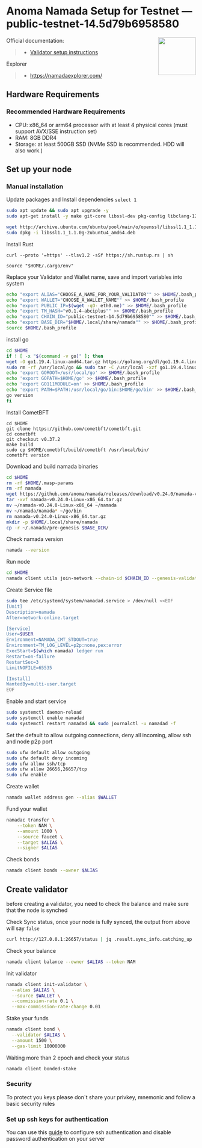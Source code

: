 <div>
<h1 align="left" style="display: flex;"> Anoma Namada Setup for Testnet — public-testnet-14.5d79b6958580</h1>
<img src="https://avatars.githubusercontent.com/u/87261362?s=200&v=4"  style="float: right;" width="100" height="100"></img>
</div>

Official documentation:
>- [Validator setup instructions](https://docs.namada.net/testnets/environment-setup.html)

Explorer
>- https://namadaexplorer.com/

## Hardware Requirements
### Recommended Hardware Requirements 
 - CPU: x86_64 or arm64 processor with at least 4 physical cores (must support AVX/SSE instruction set)
 - RAM: 8GB DDR4
 - Storage: at least 500GB SSD (NVMe SSD is recommended. HDD will also work.)

## Set up your node
### Manual installation

Update packages and Install dependencies `select 1`

~~~bash
sudo apt update && sudo apt upgrade -y
sudo apt-get install -y make git-core libssl-dev pkg-config libclang-12-dev build-essential protobuf-compiler
~~~
~~~bash
wget http://archive.ubuntu.com/ubuntu/pool/main/o/openssl/libssl1.1_1.1.0g-2ubuntu4_amd64.deb
sudo dpkg -i libssl1.1_1.1.0g-2ubuntu4_amd64.deb
~~~

Install Rust
~~~
curl --proto '=https' --tlsv1.2 -sSf https://sh.rustup.rs | sh
~~~
~~~
source "$HOME/.cargo/env"
~~~

Replace your Validator and Wallet name, save and import variables into system

~~~bash
echo "export ALIAS="CHOOSE_A_NAME_FOR_YOUR_VALIDATOR"" >> $HOME/.bash_profile
echo "export WALLET="CHOOSE_A_WALLET_NAME"" >> $HOME/.bash_profile
echo "export PUBLIC_IP=$(wget -qO- eth0.me)" >> $HOME/.bash_profile
echo "export TM_HASH="v0.1.4-abciplus"" >> $HOME/.bash_profile
echo "export CHAIN_ID="public-testnet-14.5d79b6958580"" >> $HOME/.bash_profile
echo "export BASE_DIR="$HOME/.local/share/namada"" >> $HOME/.bash_profile
source $HOME/.bash_profile
~~~

install go

~~~bash
cd $HOME
if ! [ -x "$(command -v go)" ]; then
wget -O go1.19.4.linux-amd64.tar.gz https://golang.org/dl/go1.19.4.linux-amd64.tar.gz
sudo rm -rf /usr/local/go && sudo tar -C /usr/local -xzf go1.19.4.linux-amd64.tar.gz && sudo rm go1.19.4.linux-amd64.tar.gz
echo 'export GOROOT=/usr/local/go' >> $HOME/.bash_profile
echo 'export GOPATH=$HOME/go' >> $HOME/.bash_profile
echo 'export GO111MODULE=on' >> $HOME/.bash_profile
echo 'export PATH=$PATH:/usr/local/go/bin:$HOME/go/bin' >> $HOME/.bash_profile && . $HOME/.bash_profile
go version
fi
~~~

Install CometBFT

~~~
cd $HOME
git clone https://github.com/cometbft/cometbft.git
cd cometbft
git checkout v0.37.2
make build
sudo cp $HOME/cometbft/build/cometbft /usr/local/bin/
cometbft version
~~~

Download and build namada binaries

~~~bash
cd $HOME
rm -rf $HOME/.masp-params
rm -rf namada
wget https://github.com/anoma/namada/releases/download/v0.24.0/namada-v0.24.0-Linux-x86_64.tar.gz
tar -xvf namada-v0.24.0-Linux-x86_64.tar.gz
mv ~/namada-v0.24.0-Linux-x86_64 ~/namada
mv ~/namada/namada* ~/go/bin
rm namada-v0.24.0-Linux-x86_64.tar.gz
mkdir -p $HOME/.local/share/namada
cp -r ~/.namada/pre-genesis $BASE_DIR/
~~~

Check namada version

~~~bash
namada --version
~~~

Run node

~~~bash
cd $HOME
namada client utils join-network --chain-id $CHAIN_ID --genesis-validator $ALIAS
~~~

Create Service file

~~~bash
sudo tee /etc/systemd/system/namadad.service > /dev/null <<EOF
[Unit]
Description=namada
After=network-online.target

[Service]
User=$USER
Environment=NAMADA_CMT_STDOUT=true
Environment=TM_LOG_LEVEL=p2p:none,pex:error
ExecStart=$(which namada) ledger run
Restart=on-failure
RestartSec=3
LimitNOFILE=65535

[Install]
WantedBy=multi-user.target
EOF
~~~

Enable and start service

~~~bash
sudo systemctl daemon-reload
sudo systemctl enable namadad
sudo systemctl restart namadad && sudo journalctl -u namadad -f
~~~

Set the default to allow outgoing connections, deny all incoming, allow ssh and node p2p port

~~~bash
sudo ufw default allow outgoing 
sudo ufw default deny incoming 
sudo ufw allow ssh/tcp 
sudo ufw allow 26656,26657/tcp
sudo ufw enable
~~~

Create wallet

~~~bash
namada wallet address gen --alias $WALLET
~~~


Fund your wallet 

~~~bash
namadac transfer \
    --token NAM \
    --amount 1000 \
    --source faucet \
    --target $ALIAS \
    --signer $ALIAS
~~~

Check bonds 

~~~bash
namada client bonds --owner $ALIAS
~~~

## Create validator

before creating a validator, you need to check the balance and make sure that the node is synched

Check Sync status, once your node is fully synced, the output from above will say `false`

~~~bash
curl http://127.0.0.1:26657/status | jq .result.sync_info.catching_up
~~~

Check your balance

~~~bash
namada client balance --owner $ALIAS --token NAM
~~~

Init validator

~~~bash
namada client init-validator \
  --alias $ALIAS \
  --source $WALLET \
  --commission-rate 0.1 \
  --max-commission-rate-change 0.01
~~~
  
Stake your funds

~~~bash
namada client bond \
  --validator $ALIAS \
  --amount 1500 \
  --gas-limit 10000000
  ~~~
  
Waiting more than 2 epoch and check your status

~~~bash
namada client bonded-stake
~~~
  
### Security
To protect you keys please don`t share your privkey, mnemonic and follow a basic security rules

### Set up ssh keys for authentication
You can use this [guide](https://www.digitalocean.com/community/tutorials/how-to-set-up-ssh-keys-on-ubuntu-20-04) to configure ssh authentication and disable password authentication on your server
